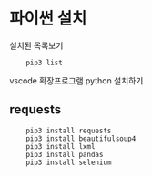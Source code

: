 # 파이썬 설치

설치된 목록보기
````
    pip3 list
````

vscode 확장프로그램 python 설치하기

## requests
````
    pip3 install requests
    pip3 install beautifulsoup4
    pip3 install lxml
    pip3 install pandas
    pip3 install selenium
````